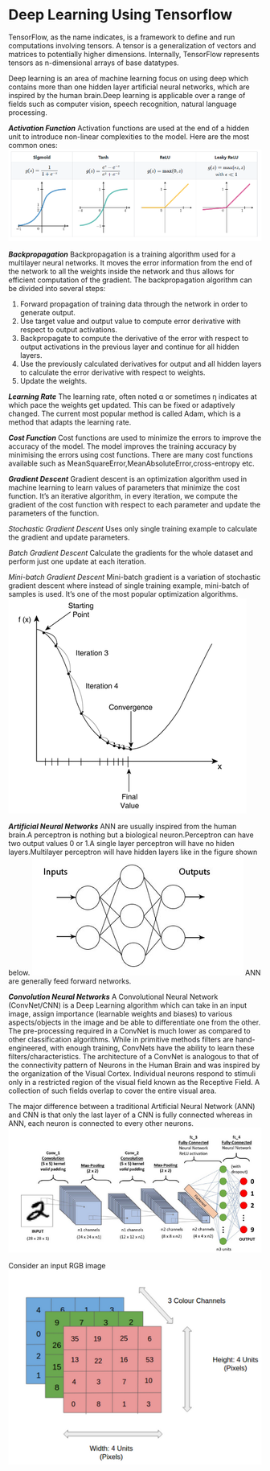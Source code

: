 # Deep Learning Using Tensorflow
TensorFlow, as the name indicates, is a framework to define and run computations involving tensors. A tensor is a generalization of vectors and matrices to potentially higher dimensions. Internally, TensorFlow represents tensors as n-dimensional arrays of base datatypes.

Deep learning is an area of machine learning focus on using deep which contains more than one hidden layer artificial neural networks, which are inspired by the human brain.Deep learning is applicable over a range of fields such as computer vision, speech recognition, natural language processing.

**_Activation Function_**
Activation functions are used at the end of a hidden unit to introduce non-linear complexities to the model. Here are the most common ones:
![Screenshot](activationFunc.PNG)

**_Backpropagation_**
Backpropagation is a training algorithm used for a multilayer neural networks. It moves the error information from the end of the network to all the weights inside the network and thus allows for efficient computation of the gradient.
The backpropagation algorithm can be divided into several steps:
1. Forward propagation of training data through the network in order to generate output.
2. Use target value and output value to compute error derivative with respect to output activations.
3. Backpropagate to compute the derivative of the error with respect to output activations in the previous layer and continue for all hidden layers.
4. Use the previously calculated derivatives for output and all hidden layers to calculate the error derivative with respect to weights.
5. Update the weights.

**_Learning Rate_**
The learning rate, often noted α or sometimes η indicates at which pace the weights get updated. This can be fixed or adaptively changed. The current most popular method is called Adam, which is a method that adapts the learning rate.

**_Cost Function_**
Cost functions are used to minimize the errors to improve the accuracy of the model. The model improves the training accuracy by minimising the errors using cost functions. There are many cost functions available such as MeanSquareError,MeanAbsoluteError,cross-entropy etc.

**_Gradient Descent_**
Gradient descent is an optimization algorithm used in machine learning to learn values of parameters that minimize the cost function. It’s an iterative algorithm, in every iteration, we compute the gradient of the cost function with respect to each parameter and update the parameters of the function.


_Stochastic Gradient Descent_
Uses only single training example to calculate the gradient and update parameters.

_Batch Gradient Descent_
Calculate the gradients for the whole dataset and perform just one update at each iteration.

_Mini-batch Gradient Descent_
Mini-batch gradient is a variation of stochastic gradient descent where instead of single training example, mini-batch of samples is used. It’s one of the most popular optimization algorithms.  
![Screenshot](gradient.PNG)

**_Artificial Neural Networks_**
ANN are usually inspired from the human brain.A perceptron is nothing but a biological neuron.Perceptron can have two output values 0 or 1.A single layer perceptron will have no hiden layers.Multilayer perceptron will have hidden layers like in the figure shown below.
![Screenshot](mlp.png)
ANN are generally feed forward networks.

**_Convolution Neural Networks_**
A Convolutional Neural Network (ConvNet/CNN) is a Deep Learning algorithm which can take in an input image, assign importance (learnable weights and biases) to various aspects/objects in the image and be able to differentiate one from the other. The pre-processing required in a ConvNet is much lower as compared to other classification algorithms. While in primitive methods filters are hand-engineered, with enough training, ConvNets have the ability to learn these filters/characteristics.
The architecture of a ConvNet is analogous to that of the connectivity pattern of Neurons in the Human Brain and was inspired by the organization of the Visual Cortex. Individual neurons respond to stimuli only in a restricted region of the visual field known as the Receptive Field. A collection of such fields overlap to cover the entire visual area.

The major difference between a traditional Artificial Neural Network (ANN) and CNN is that only the last layer of a CNN is fully connected whereas in ANN, each neuron is connected to every other neurons.
![Screenshot](cnn.png)

Consider an input RGB image
![Screenshot](input.png)










